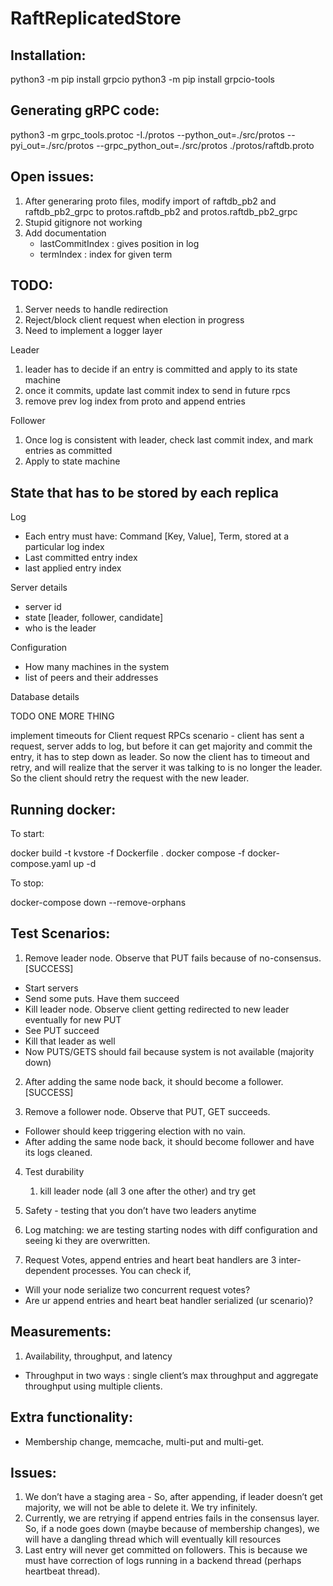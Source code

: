# RaftReplicatedStore

## Installation:

python3 -m pip install grpcio
python3 -m pip install grpcio-tools

## Generating gRPC code:

python3 -m grpc_tools.protoc -I./protos --python_out=./src/protos --pyi_out=./src/protos --grpc_python_out=./src/protos ./protos/raftdb.proto

## Open issues:

1. After generaring proto files, modify import of raftdb_pb2 and raftdb_pb2_grpc to protos.raftdb_pb2 and protos.raftdb_pb2_grpc 
2. Stupid gitignore not working
3. Add documentation
	- lastCommitIndex : gives position in log
	- termIndex : index for given term

## TODO:

1. Server needs to handle redirection
2. Reject/block client request when election in progress
3. Need to implement a logger layer

Leader
1. leader has to decide if an entry is committed and apply to its state machine
2. once it commits, update last commit index to send in future rpcs
3. remove prev log index from proto and append entries

Follower
1. Once log is consistent with leader, check last commit index, and mark entries as committed
2. Apply to state machine

## State that has to be stored by each replica

Log
- Each entry must have: Command [Key, Value], Term, stored at a particular log index
- Last committed entry index
- last applied entry index

Server details
- server id
- state [leader, follower, candidate]
- who is the leader

Configuration
- How many machines in the system
- list of peers and their addresses

Database details


TODO ONE MORE THING

implement timeouts for Client request RPCs
scenario - client has sent a request, server adds to log, but before it can get majority and commit the entry, 
it has to step down as leader. So now the client has to timeout and retry, and will realize that the server it
was talking to is no longer the leader. So the client should retry the request with the new leader.


## Running docker:

To start:

docker build -t kvstore -f Dockerfile .
docker compose -f docker-compose.yaml up -d

To stop:

docker-compose down --remove-orphans


## Test Scenarios:

1. Remove leader node. Observe that PUT fails because of no-consensus. [SUCCESS]
- Start servers
- Send some puts. Have them succeed
- Kill leader node. Observe client getting redirected to new leader eventually for new PUT
- See PUT succeed
- Kill that leader as well
- Now PUTS/GETS should fail because system is not available (majority down)

2. After adding the same node back, it should become a follower. [SUCCESS]

3. Remove a follower node. Observe that PUT, GET succeeds.
- Follower should keep triggering election with no vain.
- After adding the same node back, it should become follower and have its logs cleaned.

4. Test durability
    1. kill leader node (all 3 one after the other) and try get

5. Safety - testing that you don’t have two leaders anytime

6. Log matching: we are testing starting nodes with diff configuration and seeing ki they are overwritten.

7. Request Votes, append entries and heart beat handlers are 3 inter-dependent processes. You can check if,
- Will your node serialize two concurrent request votes?
- Are ur append entries and heart beat handler serialized (ur scenario)?

## Measurements:

1. Availability, throughput, and latency
- Throughput in two ways : single client’s max throughput and aggregate throughput using multiple clients.

## Extra functionality: 

- Membership change, memcache, multi-put and multi-get.

## Issues:

1. We don’t have a staging area - So, after appending, if leader doesn’t get majority, we will not be able to delete it. We try infinitely. 
2. Currently, we are retrying if append entries fails in the consensus layer. So, if a node goes down (maybe because of membership changes), we will have a dangling thread which will eventually kill resources
3. Last entry will never get committed on followers. This is because we must have correction of logs running in a backend thread (perhaps heartbeat thread).